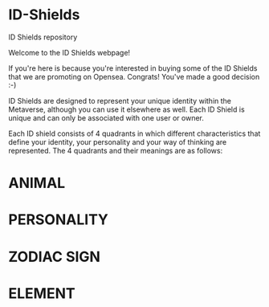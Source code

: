 # ID-Shields
ID Shields repository

Welcome to the ID Shields webpage!

If you're here is because you're interested in buying some of the ID Shields that we are promoting on Opensea. Congrats! You've made a good decision :-)

ID Shields are designed to represent your unique identity within the Metaverse, although you can use it elsewhere as well. Each ID Shield is unique and can only be associated with one user or owner.

Each ID shield consists of 4 quadrants in which different characteristics that define your identity, your personality and your way of thinking are represented. The 4 quadrants and their meanings are as follows:

# ANIMAL


# PERSONALITY


# ZODIAC SIGN


# ELEMENT


